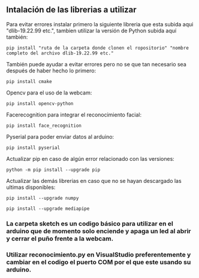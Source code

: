 ## Intalación de las librerias a utilizar

Para evitar errores instalar primero la siguiente libreria que esta subida aqui "dlib-19.22.99 etc.", tambien utilizar la versión de Python subida aquí también:

    pip install "ruta de la carpeta donde clonen el ropositorio" "nombre completo del archivo dlib-19.22.99 etc."

También puede ayudar a evitar errores pero no se que tan necesario sea después de haber hecho lo primero:

    pip install cmake

Opencv para el uso de la webcam:

    pip install opencv-python

Facerecognition para integrar el reconocimiento facial:

    pip install face_recognition

Pyserial para poder enviar datos al arduino:

    pip install pyserial

Actualizar pip en caso de algún error relacionado con las versiones:

    python -m pip install --upgrade pip

Actualizar las demás librerias en caso que no se hayan descargado las ultimas disponibles:

    pip install --upgrade numpy

    pip install --upgrade mediapipe

### La carpeta sketch es un codigo básico para utilizar en el arduino que de momento solo enciende y apaga un led al abrir y cerrar el puño frente a la webcam.
### Utilizar reconocimiento.py en VisualStudio preferentemente y cambiar en el codigo el puerto COM por el que este usando su arduino.
